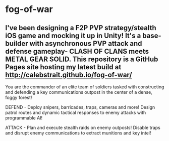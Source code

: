 # fog-of-war
I've been designing a F2P PVP strategy/stealth iOS game and mocking it up in Unity! It's a base-builder with asynchronous PVP attack and defense gameplay- CLASH OF CLANS meets METAL GEAR SOLID. This repository is a GitHub Pages site hosting my latest build at http://calebstrait.github.io/fog-of-war/
------------------------------

You are the commander of an elite team of soldiers tasked with constructing and defending a key communications outpost in the center of a dense, foggy forest! 

DEFEND - Deploy snipers, barricades, traps, cameras and more! Design patrol routes and dynamic tactical responses to enemy attacks with programmable AI!

ATTACK - Plan and execute stealth raids on enemy outposts! Disable traps and disrupt enemy communications to extract munitions and key intel!
